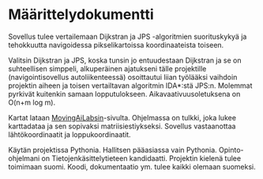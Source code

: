 # Määrittelydokumentti

Sovellus tulee vertailemaan Dijkstran ja JPS -algoritmien suorituskykyä ja tehokkuutta navigoidessa pikselikartoissa koordinaateista toiseen.

Valitsin Dijkstran ja JPS, koska tunsin jo entuudestaan Dijkstran ja se on suhteellisen simppeli, alkuperäinen ajatukseni tälle projektille (navigointisovellus autoliikenteessä) osoittautui liian työlääksi vaihdoin projektin aiheen ja toisen vertailtavan algoritmin IDA*:stä JPS:n. Molemmat pyrkivät kuitenkin samaan lopputulokseen. Aikavaativuusoletuksena on O(n+m log m).

Kartat lataan [MovingAiLabsin](https://www.movingai.com/benchmarks/)-sivulta. Ohjelmassa on tulkki, joka lukee karttadataa ja sen sopivaksi matriisiestiykseksi. Sovellus vastaanottaa lähtökoordinaatit ja loppukoordinaatit.
 
Käytän projektissa Pythonia. Hallitsen pääasiassa vain Pythonia. Opinto-ohjelmani on Tietojenkäsittelytieteen kandidaatti.
Projektin kielenä tulee toimimaan suomi. Koodi, dokumentaatio ym. tulee kaikki olemaan suomeksi.

